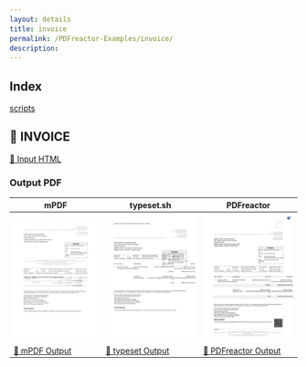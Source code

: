 ```yaml
---
layout: details
title: invoice
permalink: /PDFreactor-Examples/invoice/
description: 
---
```


## Index
<div class="boxes">
                            <a href="/compare.html2pdf.tools/PDFreactor-Examples/invoice/scripts/">
                                scripts
                            </a>
</div>

## 🔬 INVOICE

[📄 Input HTML](https://raw.githubusercontent.com/azettl/compare.html2pdf.tools/master//html/PDFreactor%20Examples/invoice/invoice.html)

### Output PDF

| mPDF | typeset.sh | PDFreactor |
|---------|---------|---------|
| ![mPDF Preview](mpdf__html_PDFreactor_Examples_invoice_invoice.html.png) | ![typeset Preview](typeset__html_PDFreactor_Examples_invoice_invoice.html.png) | ![PDFreactor Preview](pdfreactor__html_PDFreactor_Examples_invoice_invoice.html.png) |
| [📕 mPDF Output](mpdf__html_PDFreactor_Examples_invoice_invoice.html.pdf) | [📕 typeset Output](typeset__html_PDFreactor_Examples_invoice_invoice.html.pdf) | [📕 PDFreactor Output](pdfreactor__html_PDFreactor_Examples_invoice_invoice.html.pdf) |


